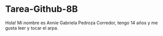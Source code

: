 # Tarea-Github-8B
Hola! Mi nombre es Annie Gabriela Pedroza Corredor,
tengo 14 años y me gusta leer y tocar el arpa. 
